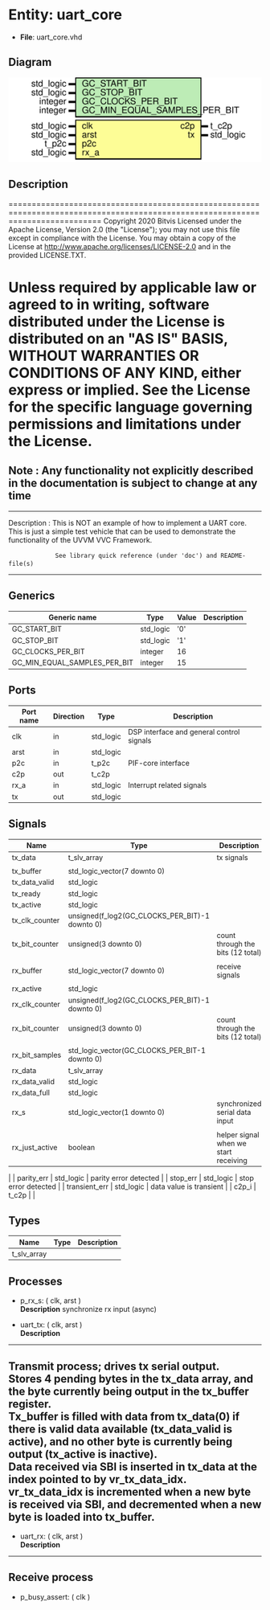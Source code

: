 # Entity: uart_core

- **File**: uart_core.vhd
## Diagram

![Diagram](uart_core.svg "Diagram")
## Description

================================================================================================================================
 Copyright 2020 Bitvis
 Licensed under the Apache License, Version 2.0 (the "License"); you may not use this file except in compliance with the License.
 You may obtain a copy of the License at http://www.apache.org/licenses/LICENSE-2.0 and in the provided LICENSE.TXT.

 Unless required by applicable law or agreed to in writing, software distributed under the License is distributed on
 an "AS IS" BASIS, WITHOUT WARRANTIES OR CONDITIONS OF ANY KIND, either express or implied.
 See the License for the specific language governing permissions and limitations under the License.
================================================================================================================================
 Note : Any functionality not explicitly described in the documentation is subject to change at any time
--------------------------------------------------------------------------------------------------------------------------------
----------------------------------------------------------------------------------------
 Description   : This is NOT an example of how to implement a UART core. This is just
                 a simple test vehicle that can be used to demonstrate the functionality
                 of the UVVM VVC Framework.

                 See library quick reference (under 'doc') and README-file(s)
----------------------------------------------------------------------------------------
## Generics

| Generic name                 | Type      | Value | Description |
| ---------------------------- | --------- | ----- | ----------- |
| GC_START_BIT                 | std_logic | '0'   |             |
| GC_STOP_BIT                  | std_logic | '1'   |             |
| GC_CLOCKS_PER_BIT            | integer   | 16    |             |
| GC_MIN_EQUAL_SAMPLES_PER_BIT | integer   | 15    |             |
## Ports

| Port name | Direction | Type      | Description                               |
| --------- | --------- | --------- | ----------------------------------------- |
| clk       | in        | std_logic | DSP interface and general control signals |
| arst      | in        | std_logic |                                           |
| p2c       | in        | t_p2c     | PIF-core interface                        |
| c2p       | out       | t_c2p     |                                           |
| rx_a      | in        | std_logic | Interrupt related signals                 |
| tx        | out       | std_logic |                                           |
## Signals

| Name           | Type                                           | Description                             |
| -------------- | ---------------------------------------------- | --------------------------------------- |
| tx_data        | t_slv_array                                    |  tx signals
                            |
| tx_buffer      | std_logic_vector(7 downto 0)                   |                                         |
| tx_data_valid  | std_logic                                      |                                         |
| tx_ready       | std_logic                                      |                                         |
| tx_active      | std_logic                                      |                                         |
| tx_clk_counter | unsigned(f_log2(GC_CLOCKS_PER_BIT)-1 downto 0) |                                         |
| tx_bit_counter | unsigned(3 downto 0)                           |  count through the bits (12 total)
     |
| rx_buffer      | std_logic_vector(7 downto 0)                   |  receive signals
                       |
| rx_active      | std_logic                                      |                                         |
| rx_clk_counter | unsigned(f_log2(GC_CLOCKS_PER_BIT)-1 downto 0) |                                         |
| rx_bit_counter | unsigned(3 downto 0)                           |  count through the bits (12 total)
     |
| rx_bit_samples | std_logic_vector(GC_CLOCKS_PER_BIT-1 downto 0) |                                         |
| rx_data        | t_slv_array                                    |                                         |
| rx_data_valid  | std_logic                                      |                                         |
| rx_data_full   | std_logic                                      |                                         |
| rx_s           | std_logic_vector(1 downto 0)                   |  synchronized serial data input
        |
| rx_just_active | boolean                                        |  helper signal when we start receiving
 |
| parity_err     | std_logic                                      |  parity error detected
                 |
| stop_err       | std_logic                                      |  stop error detected
                   |
| transient_err  | std_logic                                      |  data value is transient
               |
| c2p_i          | t_c2p                                          |                                         |
## Types

| Name        | Type | Description |
| ----------- | ---- | ----------- |
| t_slv_array |      |             |
## Processes
- p_rx_s: ( clk, arst )
</br>**Description**
 synchronize rx input (async)
 
- uart_tx: ( clk, arst )
</br>**Description**
-------------------------------------------------------------------------
  Transmit process; drives tx serial output.
<br>  Stores 4 pending bytes in the tx_data array, and the byte currently
  being output in the tx_buffer register.
<br>  Tx_buffer is filled with data from tx_data(0) if there is valid data
  available (tx_data_valid is active), and no other byte is currently
  being output (tx_active is inactive).
<br>  Data received via SBI is inserted in tx_data at the index pointed to
  by vr_tx_data_idx. vr_tx_data_idx is incremented when a new byte is
  received via SBI, and decremented when a new byte is loaded into
  tx_buffer.
 -------------------------------------------------------------------------
 
- uart_rx: ( clk, arst )
</br>**Description**
-------------------------------------------------------------------------
  Receive process
 -------------------------------------------------------------------------
 
- p_busy_assert: ( clk )
